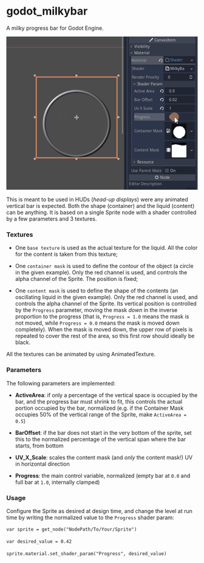 # godot_milkybar

A milky progress bar for Godot Engine.

![](./Source_Files/milkybar.gif)

This is meant to be used in HUDs (*head-up displays*) were any animated vertical bar is expected. Both the shape (container) and the liquid (content) can be anything. It is based on a single Sprite node with a shader controlled by a few parameters and 3 textures.

### Textures

- One `base texture` is used as the actual texture for the liquid. All the color for the content is taken from this texture;

- One `container mask` is used to define the contour of the object (a circle in the given example). Only the red channel is used, and controls the alpha channel of the Sprite. The position is fixed;

- One `content mask` is used to define the shape of the contents (an oscillating liquid in the given example). Only the red channel is used, and controls the alpha channel of the Sprite. Its vertical position is controlled by the `Progress` parameter, moving the mask *down* in the inverse proportion to the progress (that is, `Progress = 1.0` means the mask is not moved, while `Progress = 0.0` means the mask is moved down completely). When the mask is moved down, the upper row of pixels is repeated to cover the rest of the area, so this first row should ideally be black.

All the textures can be animated by using AnimatedTexture.


### Parameters

The following parameters are implemented:

- **ActiveArea**: if only a percentage of the vertical space is occupied by the bar, and the progress bar must shrink to fit, this controls the actual portion occupied by the bar, normalized (e.g. if the Container Mask occupies 50% of the vertical range of the Sprite, make `ActiveArea = 0.5`)

- **BarOffset**: if the bar does not start in the very bottom of the sprite, set this to the normalized percentage of the vertical span where the bar starts, from bottom

- **UV_X_Scale**: scales the content mask (and *only* the content mask!) UV in horizontal direction

- **Progress**: the main control variable, normalized (empty bar at `0.0` and full bar at `1.0`, internally clamped)


### Usage

Configure the Sprite as desired at design time, and change the level at run time by writing the normalized value to the `Progress` shader param:

```
var sprite = get_node("NodePath/To/Your/Sprite")

var desired_value = 0.42

sprite.material.set_shader_param("Progress", desired_value)
```
